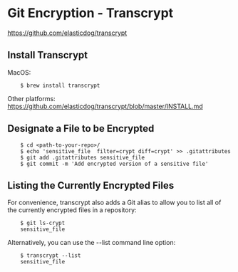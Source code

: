 # Git Encryption - Transcrypt

https://github.com/elasticdog/transcrypt

## Install Transcrypt 

MacOS:

        $ brew install transcrypt

Other platforms: https://github.com/elasticdog/transcrypt/blob/master/INSTALL.md

## Designate a File to be Encrypted

        $ cd <path-to-your-repo>/
        $ echo 'sensitive_file  filter=crypt diff=crypt' >> .gitattributes
        $ git add .gitattributes sensitive_file
        $ git commit -m 'Add encrypted version of a sensitive file'

## Listing the Currently Encrypted Files

For convenience, transcrypt also adds a Git alias to allow you to list all of the currently encrypted files in a repository:

        $ git ls-crypt
        sensitive_file

Alternatively, you can use the --list command line option:

        $ transcrypt --list
        sensitive_file

